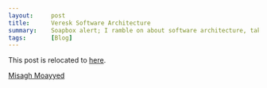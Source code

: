 ```yaml
---
layout:     post
title:      Veresk Software Architecture
summary:    Soapbox alert; I ramble on about software architecture, taking notes from historical monarchs.
tags:       [Blog]
---
```


This post is relocated to [here](https://fawnoos.com/2016/09/17/practical-soft-arch/).

[Misagh Moayyed](https://fawnoos.com)
